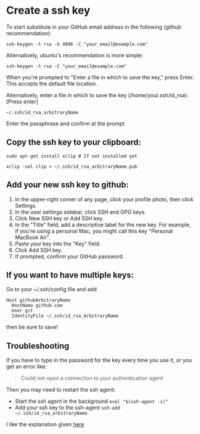 # Create a ssh key

To start substitute in your GitHub email address in the following (github recommendation):
```
ssh-keygen -t rsa -b 4096 -C "your_email@example.com"
```

Alternatively, ubuntu's recommendation is more simple:

```
ssh-keygen -t rsa -C "your_email@example.com"
```

When you're prompted to "Enter a file in which to save the key," press Enter. This accepts the default file location.

Alternatively, enter a file in which to save the key (/home/you/.ssh/id_rsa): \[Press enter\]

```
~/.ssh/id_rsa_arbitraryName
```

Enter the passphrase and confirm at the prompt

## Copy the ssh key to your clipboard:

```
sudo apt-get install xclip # If not installed yet

xclip -sel clip < ~/.ssh/id_rsa_arbitraryName.pub
```

## Add your new ssh key to github:
1. In the upper-right corner of any page, click your profile photo, then click Settings.
2. In the user settings sidebar, click SSH and GPG keys.
3. Click New SSH key or Add SSH key.
4. In the "Title" field, add a descriptive label for the new key. For example, if you're using a personal Mac, you might call this key "Personal MacBook Air".
5. Paste your key into the "Key" field.
6. Click Add SSH key.
7. If prompted, confirm your GitHub password.

## If you want to have multiple keys:

Go to your ~/.ssh/config file and add
```
Host githubArbitraryName
  HostName github.com
  User git
  IdentityFile ~/.ssh/id_rsa_ArbitraryName
```

then be sure to save!

## Troubleshooting

If you have to type in the password for the key every time you use it, or you get an error like:

> Could not open a connection to your authentication agent

Then you may need to restart the ssh agent:
 
- Start the ssh agent in the background ```eval "$(ssh-agent -s)"```
- Add your ssh key to the ssh-agent ```ssh-add ~/.ssh/id_rsa_arbitraryName```

I like the explanation given [here](http://blog.joncairns.com/2013/12/understanding-ssh-agent-and-ssh-add/)

